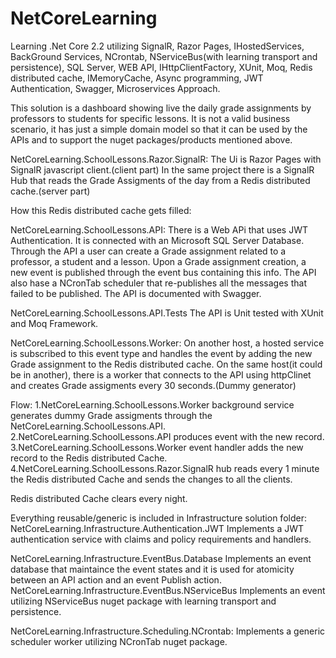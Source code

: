 # NetCoreLearning
Learning .Net Core 2.2 utilizing SignalR, Razor Pages, IHostedServices, BackGround Services, NCrontab, NServiceBus(with learning transport and persistence), SQL Server, WEB API, IHttpClientFactory, XUnit, Moq, Redis distributed cache, IMemoryCache, Async programming, JWT Authentication, Swagger, Microservices Approach.


This solution is a dashboard showing live the daily grade assignments by professors to students for specific lessons.
It is not a valid business scenario, it has just a simple domain model so that it can be used by the APIs and to support the nuget packages/products mentioned above.

NetCoreLearning.SchoolLessons.Razor.SignalR:
The Ui is Razor Pages with SignalR javascript client.(client part)
In the same project there is a SignalR Hub that reads the Grade Assigments of the day from a Redis distributed cache.(server part)

How this Redis distributed cache gets filled:

NetCoreLearning.SchoolLessons.API:
There is a Web APi that uses JWT Authentication. It is connected with an Microsoft SQL Server Database. Through the API a user can create a Grade assignment related to a professor, a student and a lesson.
Upon a Grade assignment creation, a new event is published through the event bus containing this info.
The API also hase a NCronTab scheduler that re-publishes all the messages that failed to be published.
The API is documented with Swagger.


NetCoreLearning.SchoolLessons.API.Tests
The API is Unit tested with XUnit and Moq Framework.


NetCoreLearning.SchoolLessons.Worker:
On another host, a hosted service is subscribed to this event type and handles the event by adding the new Grade assignment to the Redis distributed cache.
On the same host(it could be in another), there is a worker that connects to the API using httpClinet and creates Grade assigments every 30 seconds.(Dummy generator)


Flow: 
1.NetCoreLearning.SchoolLessons.Worker background service generates dummy Grade assigments through the NetCoreLearning.SchoolLessons.API.
2.NetCoreLearning.SchoolLessons.API produces event with the new record.
3.NetCoreLearning.SchoolLessons.Worker event handler adds the new record to the Redis distributed Cache.
4.NetCoreLearning.SchoolLessons.Razor.SignalR hub reads every 1 minute the Redis distributed Cache and sends the changes to all the clients.

Redis distributed Cache clears every night.

Everything reusable/generic is included in Infrastructure solution folder:
NetCoreLearning.Infrastructure.Authentication.JWT
   Implements a JWT authentication service with claims and policy requirements and handlers.

NetCoreLearning.Infrastructure.EventBus.Database
   Implements an event database that maintaince the event states and it is used for atomicity between an API action and an event Publish action.
NetCoreLearning.Infrastructure.EventBus.NServiceBus
  Implements an event utilizing NServiceBus nuget package with learning transport and persistence.

NetCoreLearning.Infrastructure.Scheduling.NCrontab:
  Implements a generic scheduler worker utilizing NCronTab nuget package.
